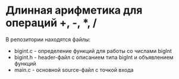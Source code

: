 # Длинная арифметика для операций +, -, *, / 


В репозитории находятся файлы:

  - bigint.c - определение функций для работы со числами bigInt
  - bigint.h - header-файл с описанием типа bigInt и объявлением функций
  - main.c - основной source-файл с точкой входа
